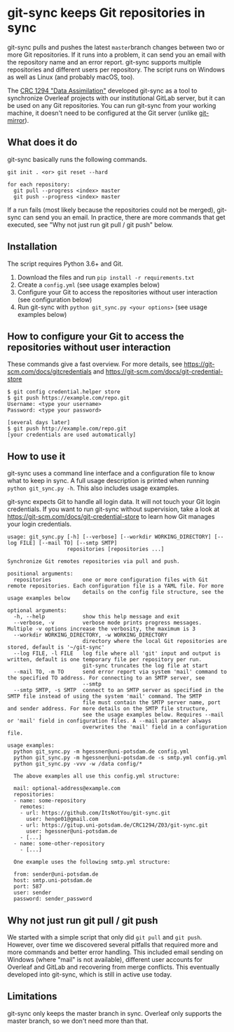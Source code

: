 # git-sync keeps Git repositories in sync
git-sync pulls and pushes the latest `master`branch changes between two or more Git repositories. If it runs into a problem, it can send you an email with the repository name and an error report. git-sync supports multiple repositories and different users per repository. The script runs on Windows as well as Linux (and probably macOS, too).

The [CRC 1294 "Data Assimilation"](https://www.sfb1294.de/) developed git-sync as a tool to synchronize Overleaf projects with our institutional GitLab server, but it can be used on any Git repositories. You can run git-sync from your working machine, it doesn't need to be configured at the Git server (unlike [git-mirror](https://www.ralfj.de/projects/git-mirror/)).

## What does it do
git-sync basically runs the following commands.
```
git init . <or> git reset --hard

for each repository:
  git pull --progress <index> master
  git push --progress <index> master
```
If a run fails (most likely because the repositories could not be merged), git-sync can send you an email. In practice, there are more commands that get executed, see "Why not just run git pull / git push" below.

## Installation
The script requires Python 3.6+ and Git.

1. Download the files and run `pip install -r requirements.txt`
2. Create a `config.yml` (see usage examples below)
3. Configure your Git to access the repositories without user interaction (see configuration below)
4. Run git-sync with `python git_sync.py <your options>` (see usage examples below)

## How to configure your Git to access the repositories without user interaction
These commands give a fast overview. For more details, see https://git-scm.com/docs/gitcredentials and https://git-scm.com/docs/git-credential-store

```shell
$ git config credential.helper store
$ git push https://example.com/repo.git
Username: <type your username>
Password: <type your password>

[several days later]
$ git push http://example.com/repo.git
[your credentials are used automatically]
```

## How to use it
git-sync uses a command line interface and a configuration file to know what to keep in sync. A full usage description is printed when running `python git_sync.py -h`. This also includes usage examples.

git-sync expects Git to handle all login data. It will not touch your Git login credentials. If you want to run git-sync without supervision, take a look at https://git-scm.com/docs/git-credential-store to learn how Git manages your login credentials.

```
usage: git_sync.py [-h] [--verbose] [--workdir WORKING_DIRECTORY] [--log FILE] [--mail TO] [--smtp SMTP]
                   repositories [repositories ...]

Synchronize Git remotes repositories via pull and push.

positional arguments:
  repositories          one or more configuration files with Git remote repositories. Each configuration file is a YAML file. For more
                        details on the config file structure, see the usage examples below

optional arguments:
  -h, --help            show this help message and exit
  --verbose, -v         verbose mode prints progress messages. Multiple -v options increase the verbosity, the maximum is 3
  --workdir WORKING_DIRECTORY, -w WORKING_DIRECTORY
                        directory where the local Git repositories are stored, default is '~/git-sync'
  --log FILE, -l FILE   log file where all 'git' input and output is written, default is one temporary file per repository per run.
                        git-sync truncates the log file at start
  --mail TO, -m TO      send error report via system 'mail' command to the specified TO address. For connecting to an SMTP server, see
                        --smtp
  --smtp SMTP, -s SMTP  connect to an SMTP server as specified in the SMTP file instead of using the system 'mail' command. The SMTP
                        file must contain the SMTP server name, port and sender address. For more details on the SMTP file structure,
                        see the usage examples below. Requires --mail or 'mail' field in configuration files. A --mail parameter always
                        overwrites the 'mail' field in a configuration file.

usage examples:
  python git_sync.py -m hgessner@uni-potsdam.de config.yml
  python git_sync.py -m hgessner@uni-potsdam.de -s smtp.yml config.yml
  python git_sync.py -vvv -w /data config/*

  The above examples all use this config.yml structure:

  mail: optional-address@example.com
  repositories:
  - name: some-repository
    remotes:
    - url: https://github.com/ItsNotYou/git-sync.git
      user: henge01@gmail.com
    - url: https://gitup.uni-potsdam.de/CRC1294/Z03/git-sync.git
      user: hgessner@uni-potsdam.de
    - [...]
  - name: some-other-repository
    - [...]

  One example uses the following smtp.yml structure:

  from: sender@uni-potsdam.de
  host: smtp.uni-potsdam.de
  port: 587
  user: sender
  password: sender_password
```

## Why not just run git pull / git push
We started with a simple script that only did `git pull` and `git push`. However, over time we discovered several pitfalls that required more and more commands and better error handling. This included email sending on Windows (where "mail" is not available), different user accounts for Overleaf and GitLab and recovering from merge conflicts. This eventually developed into git-sync, which is still in active use today.

## Limitations
git-sync only keeps the master branch in sync. Overleaf only supports the master branch, so we don't need more than that.
